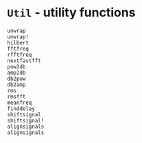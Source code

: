 # `Util` - utility functions

```@docs
unwrap
unwrap!
hilbert
fftfreq
rfftfreq
nextfastfft
pow2db
amp2db
db2pow
db2amp
rms
rmsfft
meanfreq
finddelay
shiftsignal
shiftsignal!
alignsignals
alignsignals
```
